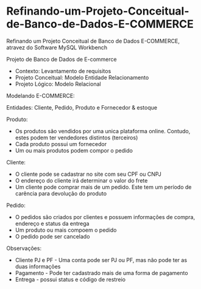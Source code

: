 # Refinando-um-Projeto-Conceitual-de-Banco-de-Dados-E-COMMERCE
Refinando um Projeto Conceitual de Banco de Dados E-COMMERCE, atravez do Software MySQL Workbench

Projeto de Banco de Dados de E-commerce
- Contexto: Levantamento de requisitos
- Projeto Conceitual: Modelo Entidade Relacionamento
- Projeto Lógico: Modelo Relacional

Modelando E-COMMERCE:

Entidades:
Cliente, Pedido, Produto e Fornecedor & estoque

Produto:
- Os produtos são vendidos por uma unica plataforma online. Contudo, estes podem ter vendedores distintos (terceiros)
- Cada produto possui um fornecedor
- Um ou mais produtos podem compor o pedido

Cliente:
- O cliente pode se cadastrar no site com seu CPF ou CNPJ
- O endereço do cliente irá determinar o valor do frete
- Um cliente pode comprar mais de um pedido. Este tem um período de carência para devolução do produto

Pedido:
- O pedidos são criados por clientes e possuem informações de compra, endereço e status da entrega
- Um produto ou mais compoem o pedido
- O pedido pode ser cancelado



Observações:
- Cliente PJ e PF - Uma conta pode ser PJ ou PF, mas não pode ter as duas informações
- Pagamento - Pode ter cadastrado mais de uma forma de pagamento
- Entrega - possui status e código de restreio



